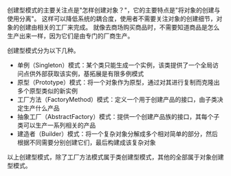 创建型模式的主要关注点是"怎样创建对象？"，它的主要特点是"将对象的创建与使用分离"。
这样可以降低系统的耦合度，使用者不需要关注对象的创建细节，对象的创建由相关的工厂来完成。
就像去商场购买商品时，不需要知道商品是怎么生产出来一样，因为它们是由专门的厂商生产。

创建型模式分为以下几种。
- 单例（Singleton）模式：某个类只能生成一个实例，该类提供了一个全局访问点供外部获取该实例，基拓展是有限多例模式
- 原型（Prototype）模式：将一个对象作为原型，通过对其进行复制而克隆出多个原型类似的新实例
- 工厂方法（FactoryMethod）模式：定义一个用于创建产品的接口，由子类决定生产什么产品
- 抽象工厂（AbstractFactory）模式：提供一个创建产品族的接口，其每个子类可以生产一系列相关的产品
- 建造者（Builder）模式：将一个复杂对象分解成多个相对简单的部分，然后根据不同需要分别创建它们，最后构建成该复杂对象

以上创建型模式，除了工厂方法模式属于类创建型模式，其他的全部属于对象创建型模式。